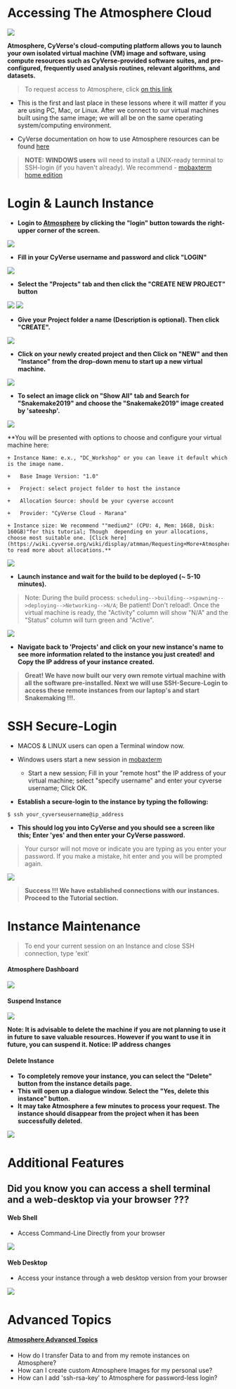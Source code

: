Accessing The Atmosphere Cloud
===

![](/img/logos/cyverse_small_logo.png)

**Atmosphere, CyVerse's cloud-computing platform allows you to launch your own isolated virtual machine (VM) image and software, using compute resources such as CyVerse-provided software suites, and pre-configured, frequently used analysis routines, relevant algorithms, and datasets.**

> To request access to Atmosphere, click [on this link](https://user.cyverse.org/workshops/30/overview)

- This is the first and last place in these lessons where it will matter if you are using PC, Mac, or Linux. After we connect to our virtual machines built using the same image; we will all be on the same operating system/computing environment.

- CyVerse documentation on how to use Atmosphere resources can be found [here](https://learning.cyverse.org/projects/atmosphere-guide/en/latest/index.html)

> **NOTE: WINDOWS users** will need to install a UNIX-ready terminal to SSH-login (if you haven't already). We recommend - [mobaxterm home edition](http://mobaxterm.mobatek.net/download-home-edition.html)

# Login & Launch Instance

- **Login to [Atmosphere](https://atmo.cyverse.org/application/images) by clicking the "login" button towards the right-upper corner of the screen.**

![](/img/atmosphere/login1.png)

- **Fill in your CyVerse username and password and click "LOGIN"**

![](/img/atmosphere/login2.png)

- **Select the "Projects" tab and then click the "CREATE NEW PROJECT" button**

![](/img/atmosphere/login3.png)
![](/img/atmosphere/login4.png)

- **Give your Project folder a name (Description is optional). Then click "CREATE".**

![](/img/atmosphere/login5.png)

- **Click on your newly created project and then Click on "NEW" and then "Instance" from the drop-down menu to start up a new virtual machine.**

![](/img/atmosphere/login6.png)

- **To select an image click on "Show All" tab and Search for "Snakemake2019" and choose the "Snakemake2019" image created by 'sateeshp'.**

![](/img/atmosphere/login7.png)

**You will be presented with options to choose and configure your virtual machine here:

	+ Instance Name: e.x., "DC_Workshop" or you can leave it default which is the image name.

	+	Base Image Version: "1.0"

	+	Project: select project folder to host the instance

	+	Allocation Source: should be your cyverse account

	+	Provider: "CyVerse Cloud - Marana"

	+ Instance size: We recommend ""medium2" (CPU: 4, Mem: 16GB, Disk: 160GB)"for this tutorial; Though  depending on your allocations, choose most suitable one. [Click here](https://wiki.cyverse.org/wiki/display/atmman/Requesting+More+Atmosphere+Resources) to read more about allocations.**

![](/img/atmosphere/login8.png)

- **Launch instance and wait for the build to be deployed (~ 5-10 minutes).**

> Note: During the build process: `scheduling-->building-->spawning-->deploying-->Networking-->N/A`; Be patient! Don't reload!. Once the virtual machine is ready, the "Activity" column will show "N/A" and the "Status" column will turn green and "Active".

![](/img/atmosphere/login9.png)

- **Navigate back to 'Projects' and click on your new instance's name to see more information related to the instance you just created! and Copy the IP address of your instance created.**

> **Great! We have now built our very own remote virtual machine with all the software pre-installed. Next we will use SSH-Secure-Login to access these remote instances from our laptop's and start Snakemaking !!!.**

# SSH Secure-Login

- MACOS & LINUX users can open a Terminal window now.
- Windows users start a new session in [mobaxterm](http://mobaxterm.mobatek.net/download-home-edition.html)
	+ Start a new session; Fill in your "remote host" the IP address of your virtual machine; select "specify username" and enter your cyverse username; Click OK.


- **Establish a secure-login to the instance by typing the following:**

```
$ ssh your_cyverseusername@ip_address
```
- **This should log you into CyVerse and you should see a screen like this; Enter 'yes' and then enter your CyVerse password.**

> Your cursor will not move or indicate you are typing as you enter your password. If you make a mistake, hit enter and you will be prompted again.

![](/img/atmosphere/ssh_pass.png)

> **Success !!! We have established connections with our instances. Proceed to the Tutorial section.**

# Instance Maintenance

> To end your current session on an Instance and close SSH connection, type 'exit'

#### Atmosphere Dashboard

![](/img/atmosphere/atmosphere_dashboard.png)

#### Suspend Instance

![](/img/atmosphere/suspend.png)

**Note: It is advisable to delete the machine if you are not planning to use it in future to save valuable resources. However if you want to use it in future, you can suspend it. Notice: IP address changes**

#### Delete Instance

- **To completely remove your instance, you can select the "Delete" button from the instance details page.**
- **This will open up a dialogue window. Select the "Yes, delete this instance" button.**
- **It may take Atmosphere a few minutes to process your request. The instance should disappear from the project when it has been successfully deleted.**

![](/img/atmosphere/delete.png)

# Additional Features

## Did you know you can access a shell terminal and a web-desktop via your browser ???

#### Web Shell

- Access Command-Line Directly from your browser

![](/img/atmosphere/webshell.png)

#### Web Desktop

- Access your instance through a web desktop version from your browser

![](/img/atmosphere/webdesktop.png)

# Advanced Topics

#### [Atmosphere Advanced Topics](https://gwu-omics2019.readthedocs.io/en/latest/advanced_atmosphere.html)
 + How do I transfer Data to and from my remote instances on Atmosphere?
 + How can I create custom Atmosphere Images for my personal use?
 + How can I add 'ssh-rsa-key' to Atmosphere for password-less login?
